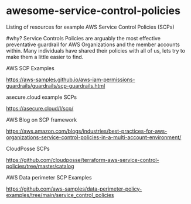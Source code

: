 # awesome-service-control-policies
Listing of resources for example AWS Service Control Policies (SCPs)

#why?
Service Controls Policies are arguably the most effective preventative guardrail for AWS Organizations and the member accounts within. Many individuals have shared their policies with all of us, lets try to make them a little easier to find.

AWS SCP Examples

https://aws-samples.github.io/aws-iam-permissions-guardrails/guardrails/scp-guardrails.html 

asecure.cloud example SCPs

https://asecure.cloud/l/scp/ 

AWS Blog on SCP framework

https://aws.amazon.com/blogs/industries/best-practices-for-aws-organizations-service-control-policies-in-a-multi-account-environment/ 

CloudPosse SCPs

https://github.com/cloudposse/terraform-aws-service-control-policies/tree/master/catalog

AWS Data perimeter SCP Examples

https://github.com/aws-samples/data-perimeter-policy-examples/tree/main/service_control_policies 

